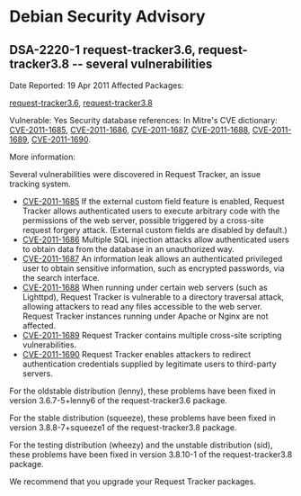 
Debian Security Advisory
========================


DSA-2220-1 request-tracker3.6, request-tracker3.8 -- several vulnerabilities
----------------------------------------------------------------------------



Date Reported:
19 Apr 2011
Affected Packages:

[request-tracker3.6](https://packages.debian.org/src:request-tracker3.6), [request-tracker3.8](https://packages.debian.org/src:request-tracker3.8)

Vulnerable:
Yes
Security database references:
In Mitre's CVE dictionary: [CVE-2011-1685](https://security-tracker.debian.org/tracker/CVE-2011-1685), [CVE-2011-1686](https://security-tracker.debian.org/tracker/CVE-2011-1686), [CVE-2011-1687](https://security-tracker.debian.org/tracker/CVE-2011-1687), [CVE-2011-1688](https://security-tracker.debian.org/tracker/CVE-2011-1688), [CVE-2011-1689](https://security-tracker.debian.org/tracker/CVE-2011-1689), [CVE-2011-1690](https://security-tracker.debian.org/tracker/CVE-2011-1690).  

More information:

Several vulnerabilities were discovered in Request Tracker, an issue tracking
system.


* [CVE-2011-1685](https://security-tracker.debian.org/tracker/CVE-2011-1685)
If the external custom field feature is enabled, Request Tracker
 allows authenticated users to execute arbitrary code with the
 permissions of the web server, possible triggered by a cross-site
 request forgery attack. (External custom fields are disabled by
 default.)
* [CVE-2011-1686](https://security-tracker.debian.org/tracker/CVE-2011-1686)
Multiple SQL injection attacks allow authenticated users to obtain
 data from the database in an unauthorized way.
* [CVE-2011-1687](https://security-tracker.debian.org/tracker/CVE-2011-1687)
An information leak allows an authenticated privileged user to
 obtain sensitive information, such as encrypted passwords, via the
 search interface.
* [CVE-2011-1688](https://security-tracker.debian.org/tracker/CVE-2011-1688)
When running under certain web servers (such as Lighttpd), Request
 Tracker is vulnerable to a directory traversal attack, allowing
 attackers to read any files accessible to the web server. Request
 Tracker instances running under Apache or Nginx are not affected.
* [CVE-2011-1689](https://security-tracker.debian.org/tracker/CVE-2011-1689)
Request Tracker contains multiple cross-site scripting
 vulnerabilities.
* [CVE-2011-1690](https://security-tracker.debian.org/tracker/CVE-2011-1690)
Request Tracker enables attackers to redirect authentication
 credentials supplied by legitimate users to third-party servers.


For the oldstable distribution (lenny), these problems have been fixed
in version 3.6.7-5+lenny6 of the request-tracker3.6 package.


For the stable distribution (squeeze), these problems have been fixed
in version 3.8.8-7+squeeze1 of the request-tracker3.8 package.


For the testing distribution (wheezy) and the unstable distribution
(sid), these problems have been fixed in version 3.8.10-1 of the
request-tracker3.8 package.


We recommend that you upgrade your Request Tracker packages.





